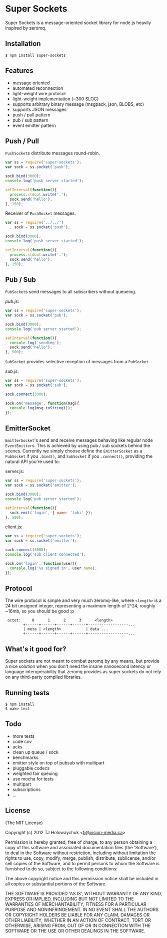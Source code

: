 
# Super Sockets

  Super Sockets is a message-oriented socket library for node.js heavily inspired by zeromq.

## Installation

    $ npm install super-sockets

## Features

  - message oriented
  - automated reconnection
  - light-weight wire protocol
  - light-weight implementation (~300 SLOC)
  - supports arbitrary binary message (msgpack, json, BLOBS, etc)
  - supports JSON messages
  - push / pull pattern
  - pub / sub pattern
  - event emitter pattern

## Push / Pull

`PushSocket`s distribute messages round-robin.

```js
var ss = require('super-sockets');
var sock = ss.socket('push');

sock.bind(3000);
console.log('push server started');

setInterval(function(){
  process.stdout.write('.');
  sock.send('hello');
}, 150);
```

Receiver of `PushSocket` messages.

```js
var ss = require('../../')
  , sock = ss.socket('push');

sock.bind(3000);
console.log('push server started');

setInterval(function(){
  process.stdout.write('.');
  sock.send('hello');
}, 150);
```

## Pub / Sub

`PubSocket`s send messages to all subscribers without queueing.

_pub.js_:

```js
var ss = require('super-sockets');
var sock = ss.socket('pub');

sock.bind(3000);
console.log('pub server started');

setInterval(function(){
  console.log('sending');
  sock.send('hello');
}, 500);
```

`SubSocket` provides selective reception of messages from a `PubSocket`.

_sub.js_:

```js
var ss = require('super-sockets');
var sock = ss.socket('sub');

sock.connect(3000);

sock.on('message', function(msg){
  console.log(msg.toString());
});
```

## EmitterSocket

`EmitterSocket`'s send and receive messages behaving like regular node `EventEmitter`s.
This is achieved by using pub / sub sockets behind the scenes. Currently we simply choose
define the `EmitterSocket` as a `PubSocket` if you `.bind()`, and `SubSocket` if you `.connect()`,
providing the natural API you're used to:

server.js:

```js
var ss = require('super-sockets');
var sock = ss.socket('emitter');

sock.bind(3000);
console.log('pub server started');

setInterval(function(){
  sock.emit('login', { name: 'tobi' });
}, 500);
```

client.js:

```js
var ss = require('super-sockets');
var sock = ss.socket('emitter');

sock.connect(3000);
console.log('sub client connected');

sock.on('login', function(user){
  console.log('%s signed in', user.name);
});
```

## Protocol

  The wire protocol is simple and very much zeromq-like, where `<length>` is
  a 24 bit unsigned integer, representing a maximum length of 2^24, roughly ~16mb,
  so you should be good :p

```
 octet:     0      1      2      3      <length>
        +------+------+------+------+------------------...
        | meta | <length>           | data ...
        +------+------+------+------+------------------...
```

## What's it good for?

  Super sockets are not meant to combat zeromq by any means,
  but provide a nice solution when you don't need the insane
  nanosecond latency or language interoperability that zeromq provides
  as super sockets do not rely on any third-party compiled libraries.

## Running tests

```
$ npm install
$ make test
```

## Todo

  - more tests
  - code cov
  - acks
  - clean up queue / sock
  - benchmarks
  - emitter style on top of pubsub with multipart
  - pluggable codecs
  - weighted fair queuing
  - use mocha for tests
  - multipart
  - subscriptions
  - ...

## License 

(The MIT License)

Copyright (c) 2012 TJ Holowaychuk &lt;tj@vision-media.ca&gt;

Permission is hereby granted, free of charge, to any person obtaining
a copy of this software and associated documentation files (the
'Software'), to deal in the Software without restriction, including
without limitation the rights to use, copy, modify, merge, publish,
distribute, sublicense, and/or sell copies of the Software, and to
permit persons to whom the Software is furnished to do so, subject to
the following conditions:

The above copyright notice and this permission notice shall be
included in all copies or substantial portions of the Software.

THE SOFTWARE IS PROVIDED 'AS IS', WITHOUT WARRANTY OF ANY KIND,
EXPRESS OR IMPLIED, INCLUDING BUT NOT LIMITED TO THE WARRANTIES OF
MERCHANTABILITY, FITNESS FOR A PARTICULAR PURPOSE AND NONINFRINGEMENT.
IN NO EVENT SHALL THE AUTHORS OR COPYRIGHT HOLDERS BE LIABLE FOR ANY
CLAIM, DAMAGES OR OTHER LIABILITY, WHETHER IN AN ACTION OF CONTRACT,
TORT OR OTHERWISE, ARISING FROM, OUT OF OR IN CONNECTION WITH THE
SOFTWARE OR THE USE OR OTHER DEALINGS IN THE SOFTWARE.

